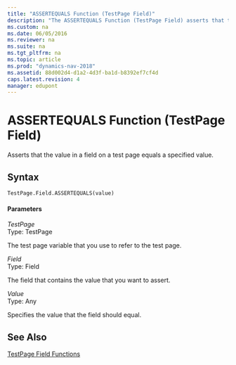 ```yaml
---
title: "ASSERTEQUALS Function (TestPage Field)"
description: "The ASSERTEQUALS Function (TestPage Field) asserts that the value in a field on a test page equals a specified value."
ms.custom: na
ms.date: 06/05/2016
ms.reviewer: na
ms.suite: na
ms.tgt_pltfrm: na
ms.topic: article
ms.prod: "dynamics-nav-2018"
ms.assetid: 88d002d4-d1a2-4d3f-ba1d-b8392ef7cf4d
caps.latest.revision: 4
manager: edupont
---
```

# ASSERTEQUALS Function (TestPage Field)
Asserts that the value in a field on a test page equals a specified value.  
  
## Syntax  
  
```  
TestPage.Field.ASSERTEQUALS(value)  
```  
  
#### Parameters  
 *TestPage*  
 Type: TestPage  
  
 The test page variable that you use to refer to the test page.  
  
 *Field*  
 Type: Field  
  
 The field that contains the value that you want to assert.  
  
 *Value*  
 Type: Any  
  
 Specifies the value that the field should equal.  
  
## See Also  
 [TestPage Field Functions](TestPage-Field-Functions.md)